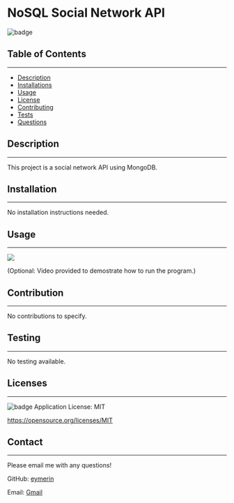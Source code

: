 # NoSQL Social Network API
  
  ![badge](https://img.shields.io/badge/license-MIT-blue)<br/>

  ## Table of Contents
  --------------------
  - [Description](#description)
  - [Installations](#installation)
  - [Usage](#usage)
  - [License](#licenses)
  - [Contributing](#contribution)
  - [Tests](#testing)
  - [Questions](#contact)

  ## Description
  --------------
  This project is a social network API using MongoDB.

  ## Installation
  ---------------
  No installation instructions needed.

  ## Usage
  --------
  ![](https://drive.google.com/file/d/1STQBdS5EJaM3AfhNoZBpwR-S3IlCGTQQ/view)

  (Optional: Video provided to demostrate how to run the program.)

  ## Contribution
  ---------------
  No contributions to specify.

  ## Testing
  ----------
  No testing available.

  ## Licenses
  -----------
  ![badge](https://img.shields.io/badge/license-MIT-blue) Application License: MIT

  https://opensource.org/licenses/MIT

  ## Contact
  -----------
  Please email me with any questions!
  
  GitHub: [eymerin](https://github.com/eymerin)

  Email: [Gmail](mailto:garrett.bryce.young@gmail.com)


